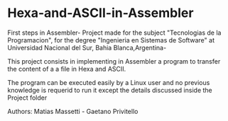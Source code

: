 # Hexa-and-ASCII-in-Assembler

First steps in Assembler- Project made for the subject "Tecnologias de la Programacion", for the degree "Ingenieria en Sistemas de Software" at Universidad Nacional del Sur, Bahia Blanca,Argentina-

This project consists in implementing in Assembler a program to transfer the content of a a file in Hexa and ASCII.

The program can be executed easily by a Linux user and no previous knowledge is requerid to run it
except the details discussed inside the Project folder


Authors: Matias Massetti - Gaetano Privitello 
